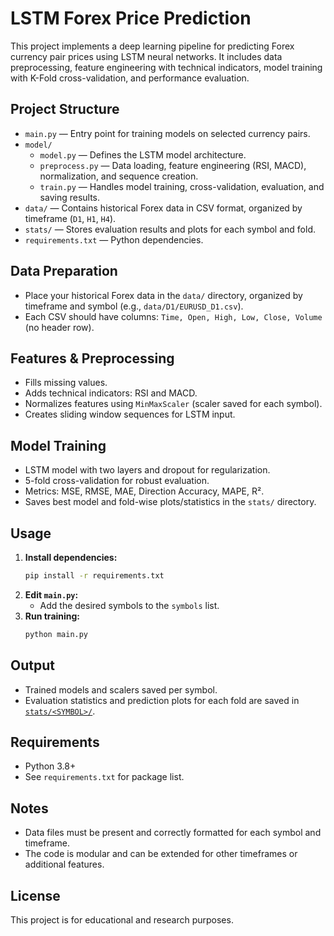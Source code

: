# LSTM Forex Price Prediction

This project implements a deep learning pipeline for predicting Forex currency pair prices using LSTM neural networks. It includes data preprocessing, feature engineering with technical indicators, model training with K-Fold cross-validation, and performance evaluation.

## Project Structure

- `main.py` — Entry point for training models on selected currency pairs.
- `model/`
  - `model.py` — Defines the LSTM model architecture.
  - `preprocess.py` — Data loading, feature engineering (RSI, MACD), normalization, and sequence creation.
  - `train.py` — Handles model training, cross-validation, evaluation, and saving results.
- `data/` — Contains historical Forex data in CSV format, organized by timeframe (`D1`, `H1`, `H4`).
- `stats/` — Stores evaluation results and plots for each symbol and fold.
- `requirements.txt` — Python dependencies.

## Data Preparation

- Place your historical Forex data in the `data/` directory, organized by timeframe and symbol (e.g., `data/D1/EURUSD_D1.csv`).
- Each CSV should have columns: `Time, Open, High, Low, Close, Volume` (no header row).

## Features & Preprocessing

- Fills missing values.
- Adds technical indicators: RSI and MACD.
- Normalizes features using `MinMaxScaler` (scaler saved for each symbol).
- Creates sliding window sequences for LSTM input.

## Model Training

- LSTM model with two layers and dropout for regularization.
- 5-fold cross-validation for robust evaluation.
- Metrics: MSE, RMSE, MAE, Direction Accuracy, MAPE, R².
- Saves best model and fold-wise plots/statistics in the `stats/` directory.

## Usage

1. **Install dependencies:**
   ```bash
   pip install -r requirements.txt
   ```
2. **Edit `main.py`:**
   - Add the desired symbols to the `symbols` list.
3. **Run training:**
   ```bash
   python main.py
   ```

## Output

- Trained models and scalers saved per symbol.
- Evaluation statistics and prediction plots for each fold are saved in [`stats/<SYMBOL>/`](stats/).

## Requirements

- Python 3.8+
- See `requirements.txt` for package list.

## Notes

- Data files must be present and correctly formatted for each symbol and timeframe.
- The code is modular and can be extended for other timeframes or additional features.

## License

This project is for educational and research purposes.
